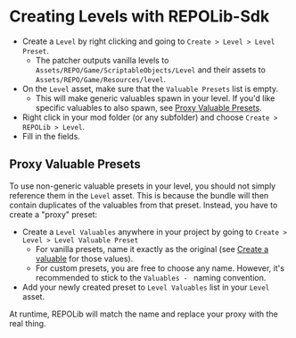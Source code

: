 # Creating Levels with REPOLib-Sdk

- Create a `Level` by right clicking and going to `Create > Level > Level Preset`.
  - The patcher outputs vanilla levels to `Assets/REPO/Game/ScriptableObjects/Level` and their assets to `Assets/REPO/Game/Resources/level`.
- On the `Level` asset, make sure that the `Valuable Presets` list is empty.
  - This will make generic valuables spawn in your level. If you'd like specific valuables to also spawn, see [Proxy Valuable Presets](#proxy-Valuable-Presets).
- Right click in your mod folder (or any subfolder) and choose `Create > REPOLib > Level`.
- Fill in the fields.

## Proxy Valuable Presets

To use non-generic valuable presets in your level, you should not simply reference them in the `Level` asset. This is because the bundle will then contain duplicates of the valuables from that preset. Instead, you have to create a "proxy" preset:

- Create a `Level Valuables` anywhere in your project by going to `Create > Level > Level Valuable Preset`
  - For vanilla presets, name it exactly as the original (see [Create a valuable](#create-a-valuable) for those values).
  - For custom presets, you are free to choose any name. However, it's recommended to stick to the `Valuables - ` naming convention.
- Add your newly created preset to `Level Valuables` list in your `Level` asset.

At runtime, REPOLib will match the name and replace your proxy with the real thing.
